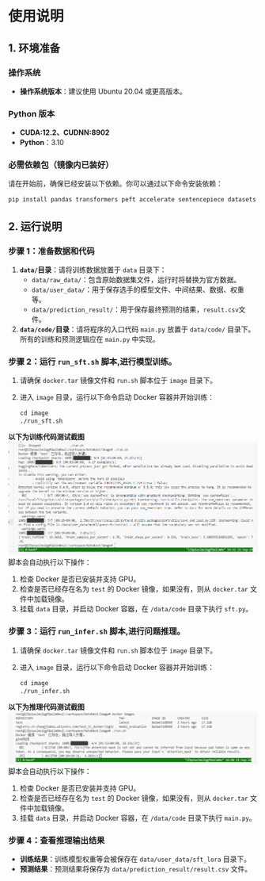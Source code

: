 # 使用说明

## 1. 环境准备

### 操作系统

* **操作系统版本**：建议使用 Ubuntu 20.04 或更高版本。

### Python 版本
* **CUDA:12.2、CUDNN:8902**
* **Python**：3.10 

### 必需依赖包（镜像内已装好）

请在开始前，确保已经安装以下依赖。你可以通过以下命令安装依赖：

```bash
pip install pandas transformers peft accelerate sentencepiece datasets tiktoken openpyxl protobuf einops

```

## 2. 运行说明

### 步骤 1：准备数据和代码

1. **`data/`目录**：请将训练数据放置于 `data` 目录下：
   * `data/raw_data/`：包含原始数据集文件，运行时将替换为官方数据。
   * `data/user_data/`：用于保存选手的模型文件、中间结果、数据、权重等。
   * `data/prediction_result/`：用于保存最终预测的结果，`result.csv`文件。
2. **`data/code/`目录**：请将程序的入口代码 `main.py` 放置于 `data/code/` 目录下。所有的训练和预测逻辑应在 `main.py` 中实现。

### 步骤 2：运行 `run_sft.sh` 脚本,进行模型训练。

1. 请确保 `docker.tar` 镜像文件和 `run.sh` 脚本位于 `image` 目录下。

2. 进入 `image` 目录，运行以下命令启动 Docker 容器并开始训练：

   ```bash复制代码
   cd image
   ./run_sft.sh
   ```
**以下为训练代码测试截图**
![训练结果测试截图](../data/user_data/test_sft.png)
脚本会自动执行以下操作：

1. 检查 Docker 是否已安装并支持 GPU。
2. 检查是否已经存在名为 `test` 的 Docker 镜像，如果没有，则从 `docker.tar` 文件中加载镜像。
3. 挂载 `data` 目录，并启动 Docker 容器，在 `/data/code` 目录下执行 `sft.py`。

### 步骤 3：运行 `run_infer.sh` 脚本,进行问题推理。

1. 请确保 `docker.tar` 镜像文件和 `run.sh` 脚本位于 `image` 目录下。

2. 进入 `image` 目录，运行以下命令启动 Docker 容器并开始训练：

   ```bash复制代码
   cd image
   ./run_infer.sh
   ```
**以下为推理代码测试截图**
![训练结果测试截图](../data/user_data/test_infer.png)
脚本会自动执行以下操作：

1. 检查 Docker 是否已安装并支持 GPU。
2. 检查是否已经存在名为 `test` 的 Docker 镜像，如果没有，则从 `docker.tar` 文件中加载镜像。
3. 挂载 `data` 目录，并启动 Docker 容器，在 `/data/code` 目录下执行 `main.py`。

### 步骤 4：查看推理输出结果

* **训练结果**：训练模型权重等会被保存在 `data/user_data/sft_lora` 目录下。
* **预测结果**：预测结果将保存为 `data/prediction_result/result.csv` 文件。

